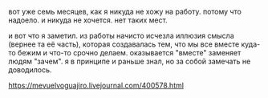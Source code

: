 вот уже семь месяцев, как я никуда не хожу на работу. потому что надоело. и никуда не хочется. нет таких мест.

и вот что я заметил. из работы начисто исчезла иллюзия смысла (вернее та её часть), которая создавалась тем, что мы все вместе куда-то бежим и что-то срочно делаем. оказывается "вместе" заменяет людям "зачем". я в принципе и раньше знал, но за собой замечать не доводилось.

https://mevuelvoguajiro.livejournal.com/400578.html